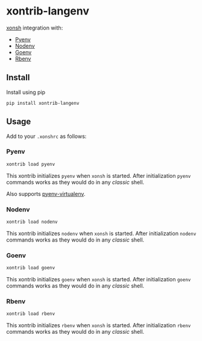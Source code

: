 # xontrib-langenv

[xonsh](https://xon.sh) integration with:

* [Pyenv](https://github.com/pyenv/pyenv)
* [Nodenv](https://github.com/nodenv/nodenv)
* [Goenv](https://github.com/syndbg/goenv)
* [Rbenv](https://github.com/rbenv/rbenv)

## Install

Install using pip

```
pip install xontrib-langenv
```

## Usage

Add to your `.xonshrc` as follows:

### Pyenv

```sh
xontrib load pyenv
```

This xontrib initializes `pyenv` when `xonsh` is started.
After initialization `pyenv` commands works as they would do in any *classic* shell.

Also supports [pyenv-virtualenv](https://github.com/pyenv/pyenv-virtualenv).

### Nodenv

```sh
xontrib load nodenv
```

This xontrib initializes `nodenv` when `xonsh` is started.
After initialization `nodenv` commands works as they would do in any *classic* shell.

### Goenv

```sh
xontrib load goenv
```

This xontrib initializes `goenv` when `xonsh` is started.
After initialization `goenv` commands works as they would do in any *classic* shell.

### Rbenv

```sh
xontrib load rbenv
```

This xontrib initializes `rbenv` when `xonsh` is started.
After initialization `rbenv` commands works as they would do in any *classic* shell.

